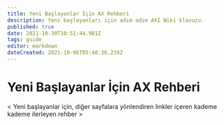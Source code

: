 ```yaml
---
title: Yeni Başlayanlar İçin AX Rehberi
description: Yeni başlayanları için adım adım AXI Wiki klavuzu.
published: true
date: 2021-10-30T10:51:44.981Z
tags: guide
editor: markdown
dateCreated: 2021-10-06T05:48:36.219Z
---
```


# Yeni Başlayanlar İçin AX Rehberi


< Yeni başlayanlar için, diğer sayfalara yönlendiren linkler içeren kademe kademe ilerleyen rehber >